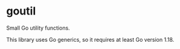 # goutil

Small Go utility functions.

This library uses Go generics, so it requires at least Go version 1.18.
